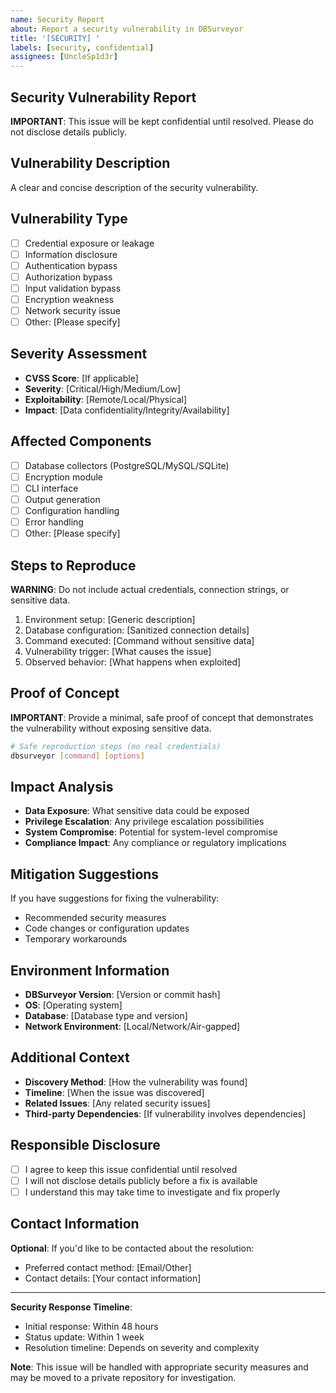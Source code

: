 ```yaml
---
name: Security Report
about: Report a security vulnerability in DBSurveyor
title: '[SECURITY] '
labels: [security, confidential]
assignees: [UncleSp1d3r]
---
```


## Security Vulnerability Report

**IMPORTANT**: This issue will be kept confidential until resolved. Please do not disclose details publicly.

## Vulnerability Description

A clear and concise description of the security vulnerability.

## Vulnerability Type

- [ ] Credential exposure or leakage
- [ ] Information disclosure
- [ ] Authentication bypass
- [ ] Authorization bypass
- [ ] Input validation bypass
- [ ] Encryption weakness
- [ ] Network security issue
- [ ] Other: [Please specify]

## Severity Assessment

- **CVSS Score**: [If applicable]
- **Severity**: [Critical/High/Medium/Low]
- **Exploitability**: [Remote/Local/Physical]
- **Impact**: [Data confidentiality/Integrity/Availability]

## Affected Components

- [ ] Database collectors (PostgreSQL/MySQL/SQLite)
- [ ] Encryption module
- [ ] CLI interface
- [ ] Output generation
- [ ] Configuration handling
- [ ] Error handling
- [ ] Other: [Please specify]

## Steps to Reproduce

**WARNING**: Do not include actual credentials, connection strings, or sensitive data.

1. Environment setup: [Generic description]
1. Database configuration: [Sanitized connection details]
1. Command executed: [Command without sensitive data]
1. Vulnerability trigger: [What causes the issue]
1. Observed behavior: [What happens when exploited]

## Proof of Concept

**IMPORTANT**: Provide a minimal, safe proof of concept that demonstrates the vulnerability without exposing sensitive data.

```bash
# Safe reproduction steps (no real credentials)
dbsurveyor [command] [options]
```

## Impact Analysis

- **Data Exposure**: What sensitive data could be exposed
- **Privilege Escalation**: Any privilege escalation possibilities
- **System Compromise**: Potential for system-level compromise
- **Compliance Impact**: Any compliance or regulatory implications

## Mitigation Suggestions

If you have suggestions for fixing the vulnerability:

- Recommended security measures
- Code changes or configuration updates
- Temporary workarounds

## Environment Information

- **DBSurveyor Version**: [Version or commit hash]
- **OS**: [Operating system]
- **Database**: [Database type and version]
- **Network Environment**: [Local/Network/Air-gapped]

## Additional Context

- **Discovery Method**: [How the vulnerability was found]
- **Timeline**: [When the issue was discovered]
- **Related Issues**: [Any related security issues]
- **Third-party Dependencies**: [If vulnerability involves dependencies]

## Responsible Disclosure

- [ ] I agree to keep this issue confidential until resolved
- [ ] I will not disclose details publicly before a fix is available
- [ ] I understand this may take time to investigate and fix properly

## Contact Information

**Optional**: If you'd like to be contacted about the resolution:

- Preferred contact method: [Email/Other]
- Contact details: [Your contact information]

---

**Security Response Timeline**:

- Initial response: Within 48 hours
- Status update: Within 1 week
- Resolution timeline: Depends on severity and complexity

**Note**: This issue will be handled with appropriate security measures and may be moved to a private repository for investigation.
